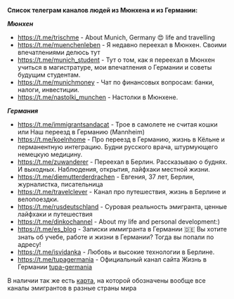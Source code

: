 **Список телеграм каналов людей из Мюнхена и из Германии:**

***Мюнхен***
* https://t.me/trischme - About Munich, Germany 😍 life and travelling
* https://t.me/muenchenleben - Я недавно переехал в Мюнхен. Своими впечатлениями делюсь тут
* https://t.me/munich_student - Тут о том, как я переехал в Мюнхен учиться в магистратуре, мои впечатления о Германии и советы будущим студентам.
* https://t.me/munichmoney - Чат по финансовых вопросам: банки, налоги, инвестиции.
* https://t.me/nastolki_munchen - Настолки в Мюнхене.

***Германия***
* https://t.me/immigrantsandacat - Трое в самолете не считая кошки или Наш переезд в Германию (Mannheim)
* https://t.me/koelnhome - Про переезд в Германию, жизнь в Кёльне и перманентную интеграцию. Будни русского врача, штурмующего немецкую медицину.
* https://t.me/zuwanderer - Переехал в Берлин. Рассказываю о буднях. И выходных. Наблюдения, открытия, лайфхаки местной жизни.
* https://t.me/diemutterderdrachen - Евгения, 37 лет, Берлин, журналистка, писательница
* https://t.me/travelclever - Канал про путешествия, жизнь в Берлине и велопоездки.  
* https://t.me/rusdeutschland - Суровая реальность эмигранта, ценные лайфхаки и путешествия
* https://t.me/dinkochannel - About my life and personal development:)
* https://t.me/es_blog - Записки иммигранта в Германии 🇩🇪 Вы хотите знать об учебе, работе и жизни в Германии? Тогда вы попали по адресу!
* https://t.me/isvidanka - Любовь и высокие технологии в Берлине.
* https://t.me/tupagermania - Официальный канал сайта Жизнь в Германии [tupa-germania](www.tupa-germania.ru)

В наличии так же есть [карта](https://www.google.com/maps/d/u/0/viewer?ll=47.428927329887465%2C14.77860057960595&hl=en&hl=en&z=5&mid=1JGjMQmg_xNK4aInGlgXgb_ppBwfq8yng), на которой обозначены вообще все каналы эмигрантов в разные страны мира
